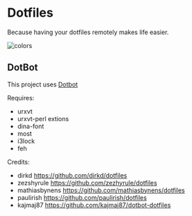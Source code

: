 Dotfiles
========

Because having your dotfiles remotely makes life easier.

![colors](https://raw.github.com/spezifanta/dotfiles/master/preview.png)

## DotBot
This project uses [Dotbot](https://github.com/anishathalye/dotbot)

Requires:
 - urxvt
 - urxvt-perl extions
 - dina-font
 - most
 - i3lock
 - feh

Credits:
 - dirkd https://github.com/dirkd/dotfiles
 - zezshyrule https://github.com/zezhyrule/dotfiles
 - mathiasbynens https://github.com/mathiasbynens/dotfiles
 - paulirish https://github.com/paulirish/dotfiles
 - kajmaj87 https://github.com/kajmaj87/dotbot-dotfiles
